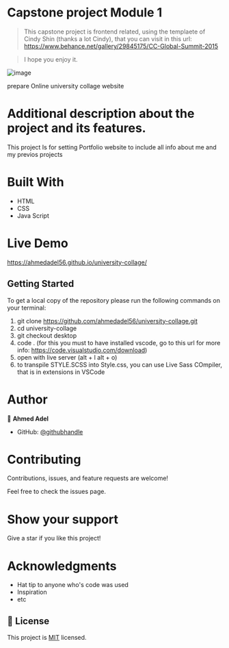 # Capstone project Module 1

> This capstone project is frontend related, using the templaete of Cindy Shin (thanks a lot Cindy), that you can visit in this url: https://www.behance.net/gallery/29845175/CC-Global-Summit-2015

> I hope you enjoy it.

![image](https://user-images.githubusercontent.com/43178495/133684252-27d182dd-7aa1-43b5-a5aa-6dcbddcf00a5.png)


prepare Online university collage website
# Additional description about the project and its features.

This project Is for setting Portfolio website to include all info about me and my previos projects

# Built With
* HTML
* CSS
* Java Script

# Live Demo
https://ahmedadel56.github.io/university-collage/

## Getting Started

To get a local copy of the repository please run the following commands on your terminal:

1. git clone https://github.com/ahmedadel56/university-collage.git
2. cd university-collage
3. git checkout desktop
4. code .   (for this you must to have installed vscode, go to this url for more info: https://code.visualstudio.com/download)
5. open with live server (alt + l alt + o)
6. to transpile STYLE.SCSS into Style.css, you can use Live Sass COmpiler, that is in extensions in VSCode

# Author

👤 **Ahmed Adel**

- GitHub: [@githubhandle](https://github.com/ahmedadel56)

# Contributing
Contributions, issues, and feature requests are welcome!

Feel free to check the issues page.

# Show your support
Give a star if you like this project!

# Acknowledgments
* Hat tip to anyone who's code was used
* Inspiration
* etc

## 📝 License

This project is [MIT](./MIT.md) licensed.
